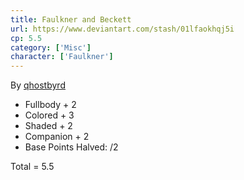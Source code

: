 ```yaml
---
title: Faulkner and Beckett
url: https://www.deviantart.com/stash/01lfaokhqj5i
cp: 5.5
category: ['Misc']
character: ['Faulkner']
---
```

By [qhostbyrd](http://twitter.com/qhostbyrd)

- Fullbody + 2
- Colored + 3
- Shaded + 2
- Companion + 2
- Base Points Halved: /2

Total = 5.5